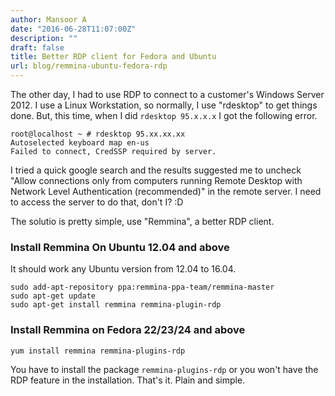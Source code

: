 ```yaml
---
author: Mansoor A
date: "2016-06-28T11:07:00Z"
description: ""
draft: false
title: Better RDP client for Fedora and Ubuntu
url: blog/remmina-ubuntu-fedora-rdp
---
```



The other day, I had to use RDP to connect to a customer's Windows Server 2012. I use a Linux Workstation, so normally, I use "rdesktop" to get things done. But, this time, when I did `rdesktop 95.x.x.x` I got the following error.

```
root@localhost ~ # rdesktop 95.xx.xx.xx                            
Autoselected keyboard map en-us
Failed to connect, CredSSP required by server.
```

I tried a quick google search and the results suggested me to uncheck "Allow connections only from computers running Remote Desktop with Network Level Authentication (recommended)" in the remote server.
I need to access the server to do that, don't I? :D  

The solutio is pretty simple, use "Remmina", a better RDP client.

### Install Remmina On Ubuntu 12.04 and above
It should work any Ubuntu version from 12.04 to 16.04.
```
sudo add-apt-repository ppa:remmina-ppa-team/remmina-master
sudo apt-get update
sudo apt-get install remmina remmina-plugin-rdp
```

### Install Remmina on Fedora 22/23/24 and above
```
yum install remmina remmina-plugins-rdp
```

You have to install the package `remmina-plugins-rdp` or you won't have the RDP feature in the installation. That's it. Plain and simple.

